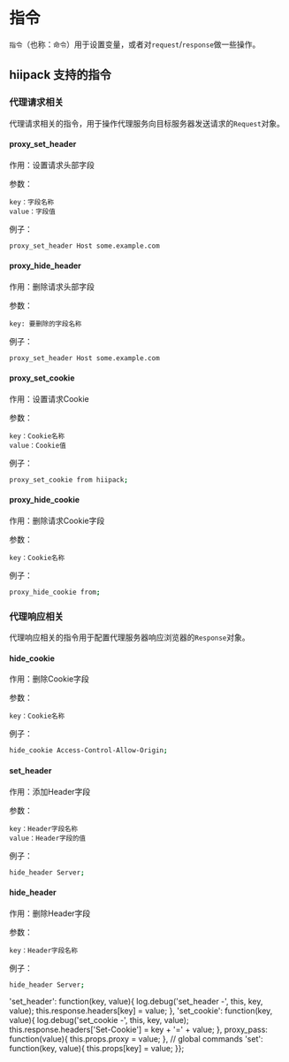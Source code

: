 # 指令

`指令`（也称：`命令`）用于设置变量，或者对`request`/`response`做一些操作。

## hiipack 支持的指令


### 代理请求相关

代理请求相关的指令，用于操作代理服务向目标服务器发送请求的`Request`对象。


#### proxy_set_header

作用：设置请求头部字段

参数：
    
    key：字段名称
    value：字段值

例子：

```bash
proxy_set_header Host some.example.com
```




#### proxy_hide_header

作用：删除请求头部字段

参数：

    key: 要删除的字段名称

例子：

```bash
proxy_set_header Host some.example.com
```




#### proxy_set_cookie

作用：设置请求Cookie

参数：

    key：Cookie名称
    value：Cookie值


例子：

```bash
proxy_set_cookie from hiipack;

```



#### proxy_hide_cookie

作用：删除请求Cookie字段

参数：
    
    key：Cookie名称


例子：

```bash
proxy_hide_cookie from;
```


### 代理响应相关

代理响应相关的指令用于配置代理服务器响应浏览器的`Response`对象。



#### hide_cookie

作用：删除Cookie字段

参数：

    key：Cookie名称

例子：

```bash
hide_cookie Access-Control-Allow-Origin;
```



#### set_header

作用：添加Header字段

参数：

    key：Header字段名称
    value：Header字段的值

例子：

```bash
hide_header Server;
```





#### hide_header

作用：删除Header字段

参数：

    key：Header字段名称

例子：

```bash
hide_header Server;
```

'set_header': function(key, value){ log.debug('set_header -', this, key, value); this.response.headers[key] = value; }, 'set_cookie': function(key, value){ log.debug('set_cookie -', this, key, value); this.response.headers['Set-Cookie'] = key + '=' + value; }, proxy_pass: function(value){ this.props.proxy = value; }, // global commands 'set': function(key, value){ this.props[key] = value; }};
